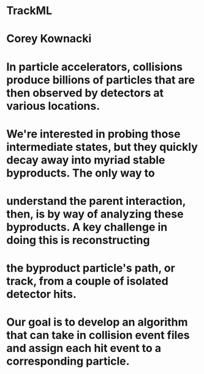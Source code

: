 # TrackML
# Corey Kownacki  

# In particle accelerators, collisions produce billions of particles that are then observed by detectors at various locations.
# We're interested in probing those intermediate states, but they quickly decay away into myriad stable byproducts.  The only way to 
# understand the parent interaction, then, is by way of analyzing these byproducts.  A key challenge in doing this is reconstructing
# the byproduct particle's path, or track, from a couple of isolated detector hits.  
#
# Our goal is to develop an algorithm that can take in collision event files and assign each hit event to a corresponding particle.
